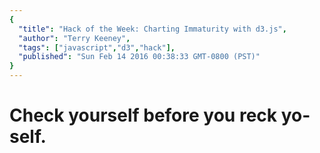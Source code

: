 ```yaml
---
{
  "title": "Hack of the Week: Charting Immaturity with d3.js",
  "author": "Terry Keeney",
  "tags": ["javascript","d3","hack"],
  "published": "Sun Feb 14 2016 00:38:33 GMT-0800 (PST)"
}
---
```


# Check yourself before you reck yo-self.
